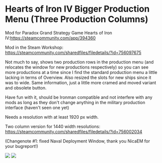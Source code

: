 # Hearts of Iron IV Bigger Production Menu (Three Production Columns)
Mod for Paradox Grand Strategy Game Hearts of Iron IV:https://steamcommunity.com/app/394360

Mod in the Steam Workshop: https://steamcommunity.com/sharedfiles/filedetails/?id=756097675

Not much to say, shows two production rows in the production menu (and relocates the window for new productions respectively) so you can see more productions at a time since I find the standard production menu a little lacking in terms of Overview. Also resized the slots for new ships since it was to wide. Same information, just a little more cramed and moved variant and obsolete button. 

Have fun with it, should be Ironman compatible and not interfere with any mods as long as they don't change anything in the military production interface (haven't seen one yet) 

Needs a resolution with at least 1920 px width. 

Two column version for 1440 width resolutions: https://steamcommunity.com/sharedfiles/filedetails/?id=756002034 

(Changenote #1: fixed Naval Deployment Window, thank you NicaEM for your bugreport!)

![](https://github.com/metzbernhard/hoi4-3columnproductionmenu/blob/master/screen2.png)
![](https://github.com/metzbernhard/hoi4-3columnproductionmenu/blob/master/screen1.jpg)
